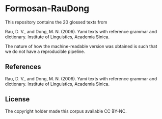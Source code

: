 # Formosan-RauDong

This repository contains the 20 glossed texts from 

Rau, D. V., and Dong, M. N. (2006). Yami texts with reference grammar and dictionary. Institute of Linguistics, Academia Sinica.

The nature of how the machine-readable version was obtained is such that we do not have a reproducible pipeline. 

## References

Rau, D. V., and Dong, M. N. (2006). Yami texts with reference grammar and dictionary. Institute of Linguistics, Academia Sinica.


## License

The copyright holder made this corpus available CC BY-NC.